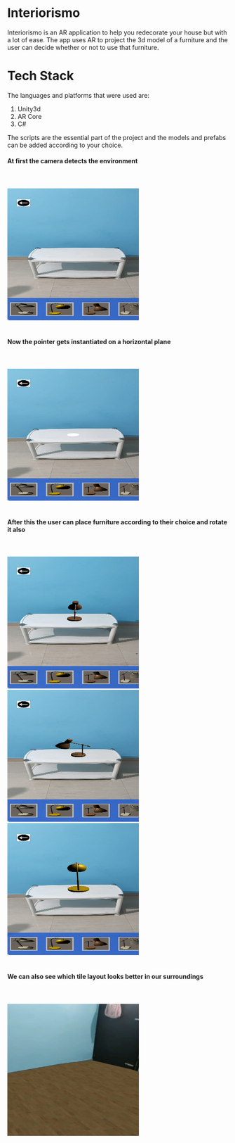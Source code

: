 # Interiorismo
Interiorismo is an AR application to help you redecorate your house but with a lot of ease.
The app uses AR to project the 3d model of a furniture and the user can decide whether or not to use that furniture.

# Tech Stack
The languages and platforms that were used are:
1. Unity3d
2. AR Core
3. C#

The scripts are the essential part of the project and the models and prefabs can be added according to your choice.

<h4>At first the camera detects the environment<h4/>
<br/>
<br/>
<img src= "images/tableEmpty.jpeg" width= 300 height= 300>
<br/>
<br/>
<h4>Now the pointer gets instantiated on a horizontal plane<h4/>
<br/>
<br/>
<img src= "images/tablePointer.jpeg" width= 300 height= 300>
<br/>
<br/>
<h4>After this the user can place furniture according to their choice and rotate it also<h4/>
<br/>
<br/>
<img src= "images/lamp.jpeg" width= 300 height= 300> <img src= "images/lampRotated.jpeg" width= 300 height= 300> <img src= "images/yellowLamp.jpeg" width= 300 height= 300>
<br/>
<br/>
<h4>We can also see which tile layout looks better in our surroundings<h4/>
<br/>
<br/>
<img src= "images/tiles.jpeg" width= 300 height= 300>
<br/>
<br/>
